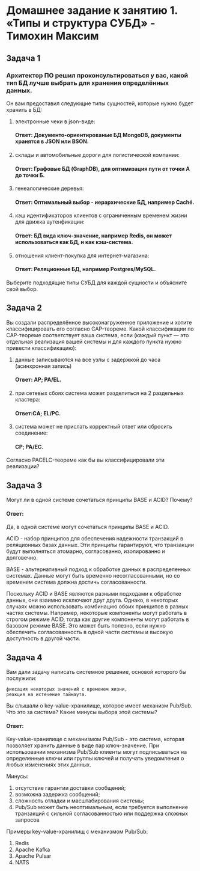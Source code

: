 # Домашнее задание к занятию 1. «Типы и структура СУБД» - Тимохин Максим

## Задача 1

### Архитектор ПО решил проконсультироваться у вас, какой тип БД лучше выбрать для хранения определённых данных.

Он вам предоставил следующие типы сущностей, которые нужно будет хранить в БД:

1. электронные чеки в json-виде:

   #### Ответ: Документо-ориентированые БД MongoDB, документы хранятся в JSON или BSON.


2. склады и автомобильные дороги для логистической компании:

   #### Ответ: Графовые БД (GraphDB), для оптимизация пути от точки А до точки Б.


3. генеалогические деревья:

   #### Ответ: Оптимальный выбор - иерархические БД, например Caché.


4. кэш идентификаторов клиентов с ограниченным временем жизни для движка аутенфикации:

   #### Ответ: БД вида ключ-значение, например Redis, он может использоваться как БД, и как кэш-система.


5. отношения клиент-покупка для интернет-магазина:

    ####    Ответ: Реляционные БД, например Postgres/MySQL.

Выберите подходящие типы СУБД для каждой сущности и объясните свой выбор.

## Задача 2

Вы создали распределённое высоконагруженное приложение и хотите классифицировать его согласно CAP-теореме. Какой классификации по CAP-теореме соответствует ваша система, если (каждый пункт — это отдельная реализация вашей системы и для каждого пункта нужно привести классификацию):

1. данные записываются на все узлы с задержкой до часа (асинхронная запись)

   #### Ответ: АР; PA/EL.

2. при сетевых сбоях система может разделиться на 2 раздельных кластера:

   #### Ответ:СA; EL/PC.

3. система может не прислать корректный ответ или сбросить соединение:

   #### CP; PA/EC.

Согласно PACELC-теореме как бы вы классифицировали эти реализации?

## Задача 3

Могут ли в одной системе сочетаться принципы BASE и ACID? Почему?

#### Ответ: 

Да, в одной системе могут сочетаться принципы BASE и ACID. 

ACID - набор принципов для обеспечения надежности транзакций в реляционных базах данных. Эти принципы гарантируют, что транзакции будут выполняться атомарно, согласованно, изолированно и долговечно.

BASE - альтернативный подход к обработке данных в распределенных системах. Данные могут быть временно несогласованными, но со временем система должна достичь согласованности.

Поскольку ACID и BASE являются разными подходами к обработке данных, они взаимно исключают друг друга. Однако, в некоторых случаях можно использовать комбинацию обоих принципов в разных частях системы. Например, некоторые компоненты могут работать в строгом режиме ACID, тогда как другие компоненты могут работать в базовом режиме BASE. Это может быть полезно, если нужно обеспечить согласованность в одной части системы и высокую доступность в другой части.

## Задача 4

Вам дали задачу написать системное решение, основой которого бы послужили:

    фиксация некоторых значений с временем жизни,
    реакция на истечение таймаута.

Вы слышали о key-value-хранилище, которое имеет механизм Pub/Sub. Что это за система? Какие минусы выбора этой системы?

#### Ответ: 

Key-value-хранилище с механизмом Pub/Sub - это система, которая позволяет хранить данные в виде пар ключ-значение. При использовании механизма Pub/Sub клиенты могут подписываться на определенные ключи или группы ключей и получать уведомления о любых изменениях этих данных. 

Минусы:

1. отсутствие гарантии доставки сообщений;
2. возможна задержка сообщений;
3. сложность отладки и масштабирования системы;
4. Pub/Sub может быть неоптимальным, если требуется выполнение транзакций с сильной согласованностью или поддержка сложных запросов

Примеры key-value-хранилищ с механизмом Pub/Sub:

1. Redis
2. Apache Kafka
3. Apache Pulsar
4. NATS

